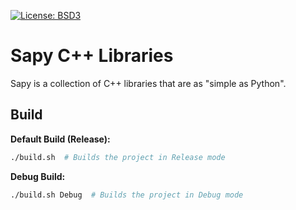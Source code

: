 [![License: BSD3](https://img.shields.io/badge/License-BSD3-yellow.svg)](https://opensource.org/licenses/bsd-3-clause)

# Sapy C++ Libraries

Sapy is a collection of C++ libraries that are as "simple as Python".


## Build 

**Default Build (Release):**

```sh
./build.sh  # Builds the project in Release mode
```

**Debug Build:**

```sh
./build.sh Debug  # Builds the project in Debug mode
```

